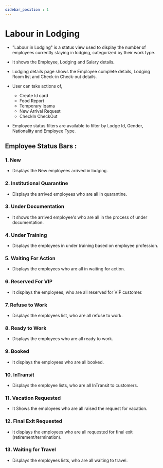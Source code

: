 ```yaml
---
sidebar_position : 1
---
```


# Labour in Lodging

  - "Labour in Lodging" is a status view used to display the number of employees currently staying in lodging, categorized by their work type.

  - It shows the Employee, Lodging and Salary details.

  - Lodging details page shows the Employee complete details, Lodging Room list and Check-in Check-out details.

  - User can take actions of,
    - Create Id card
    - Food Report
    - Temporary Iqama
    - New Arrival Request
    - CheckIn CheckOut

  - Employee status filters are available to filter by Lodge Id, Gender, Nationality and Employee Type.

## Employee Status Bars :

### 1. New 

  - Displays the New employees arrived in lodging.

### 2. Institutional Quarantine

  - Displays the arrived employees who are all in quarantine.

### 3. Under Documentation

  - It shows the arrived employee's who are all in the process of under documentation.

### 4. Under Training

  - Displays the employees in under training based on employee profession.

### 5. Waiting For Action

  - Displays the employees who are all in waiting for action.

### 6. Reserved For VIP

  - It displays the employees, who are all reserved for VIP customer.

### 7. Refuse to Work

  - Displays the employees list, who are all refuse to work.

### 8. Ready to Work

  - Displays the employees who are all ready to work.

### 9. Booked

  - It displays the employees who are all booked.

### 10. InTransit

  - Displays the employee lists, who are all InTransit to customers.

### 11. Vacation Requested

  - It Shows the employees who are all raised the request for vacation.

### 12. Final Exit Requested

  - It displays the employees who are all requested for final exit (retirement/termination).

### 13. Waiting for Travel

  - Displays the employees lists, who are all waiting to travel.